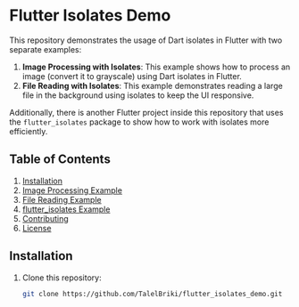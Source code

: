 # Flutter Isolates Demo

This repository demonstrates the usage of Dart isolates in Flutter with two separate examples:

1. **Image Processing with Isolates**: This example shows how to process an image (convert it to grayscale) using Dart isolates in Flutter.
2. **File Reading with Isolates**: This example demonstrates reading a large file in the background using isolates to keep the UI responsive.

Additionally, there is another Flutter project inside this repository that uses the `flutter_isolates` package to show how to work with isolates more efficiently.

## Table of Contents

1. [Installation](#installation)
2. [Image Processing Example](#image-processing-example)
3. [File Reading Example](#file-reading-example)
4. [flutter_isolates Example](#flutter_isolates-example)
5. [Contributing](#contributing)
6. [License](#license)

## Installation

1. Clone this repository:
   ```bash
   git clone https://github.com/TalelBriki/flutter_isolates_demo.git
